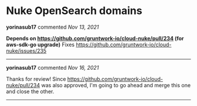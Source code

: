# Nuke OpenSearch domains

**yorinasub17** commented *Nov 13, 2021*

__Depends on https://github.com/gruntwork-io/cloud-nuke/pull/234 (for aws-sdk-go upgrade)__
Fixes https://github.com/gruntwork-io/cloud-nuke/issues/235
<br />
***


**yorinasub17** commented *Nov 16, 2021*

Thanks for review! Since https://github.com/gruntwork-io/cloud-nuke/pull/234 was also approved, I'm going to go ahead and merge this one and close the other.
***

